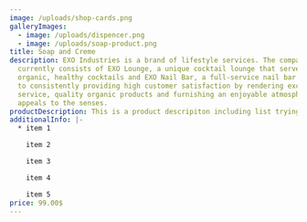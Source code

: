 ```yaml
---
image: /uploads/shop-cards.png
galleryImages:
  - image: /uploads/dispencer.png
  - image: /uploads/soap-product.png
title: Soap and Creme
description: EXO Industries is a brand of lifestyle services. The company
  currently consists of EXO Lounge, a unique cocktail lounge that serves
  organic, healthy cocktails and EXO Nail Bar, a full-service nail bar dedicated
  to consistently providing high customer satisfaction by rendering excellent
  service, quality organic products and furnishing an enjoyable atmosphere that
  appeals to the senses.
productDescription: This is a product descripiton including list trying it out
additionalInfo: |-
  * item 1

    item 2

    item 3

    item 4

    item 5
price: 99.00$
---
```

